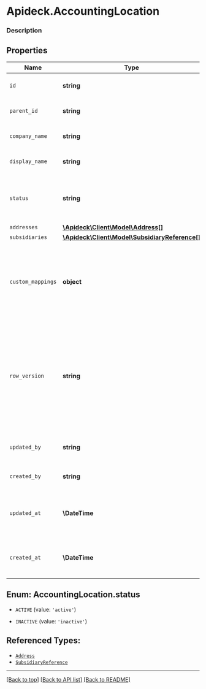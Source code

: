 # Apideck.AccountingLocation

### Description

## Properties
Name | Type | Description | Notes
------------ | ------------- | ------------- | -------------
`id` | **string** | A unique identifier for an object. | [optional] 
`parent_id` | **string** | A unique identifier for an object. | [optional] 
`company_name` | **string** | The name of the company. | [optional] 
`display_name` | **string** | The display name of the location. | [optional] 
`status` | **string** | Based on the status some functionality is enabled or disabled. | [optional] 
`addresses` | [**\Apideck\Client\Model\Address[]**](Address.md) |  | [optional] 
`subsidiaries` | [**\Apideck\Client\Model\SubsidiaryReference[]**](SubsidiaryReference.md) |  | [optional] 
`custom_mappings` | **object** | When custom mappings are configured on the resource, the result is included here. | [optional] 
`row_version` | **string** | A binary value used to detect updates to a object and prevent data conflicts. It is incremented each time an update is made to the object. | [optional] 
`updated_by` | **string** | The user who last updated the object. | [optional] 
`created_by` | **string** | The user who created the object. | [optional] 
`updated_at` | **\DateTime** | The date and time when the object was last updated. | [optional] 
`created_at` | **\DateTime** | The date and time when the object was created. | [optional] 





<a name="STATUS"></a>
## Enum: AccountingLocation.status


* `ACTIVE` (value: `'active'`)

* `INACTIVE` (value: `'inactive'`)




## Referenced Types:





* [`Address`](Address.md)
* [`SubsidiaryReference`](SubsidiaryReference.md)







---

[[Back to top]](#) [[Back to API list]](../../../../README.md#documentation-for-api-endpoints) [[Back to README]](../../../../README.md)


